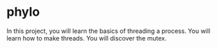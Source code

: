 # phylo
In this project, you will learn the basics of threading a process. You will learn how to make threads. You will discover the mutex.
